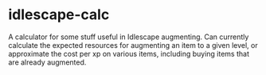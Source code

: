 # idlescape-calc
A calculator for some stuff useful in Idlescape augmenting. Can currently calculate the expected resources for augmenting an item to a given level, or approximate the cost per xp on various items, including buying items that are already augmented.
